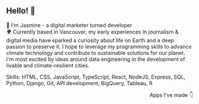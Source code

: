 ## Hello! 👋

🎥 I'm Jasmine - a digital marketer turned developer <br />
🌍 Currently based in Vancouver, my early experiences in journalism & digital media have sparked a curiosity about life on Earth and a deep passion to preserve it. I hope to leverage my programming skills to advance climate technology and contribute to sustainable solutions for our planet. I'm most excited by ideas around data engineering in the development of livable and climate-resilient cities.

Skills: HTML, CSS, JavaScript, TypeScript, React, NodeJS, Express, SQL, Python, Django, Git, API development, BigQuery, Tableau, R

<p align="right">Apps I've made 👇</p>
